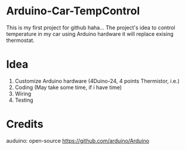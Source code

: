 # Arduino-Car-TempControl

  This is my first project for github haha...
  The project's idea to control temperature in my car using Arduino hardware it will replace exising thermostat.

# Idea

  1. Customize Arduino hardware (4Duino-24, 4 points Thermistor, i.e.)
  2. Coding (May take some time, if i have time)
  3. Wiring
  4. Testing


# Credits
  auduino: open-source https://github.com/arduino/Arduino
  
